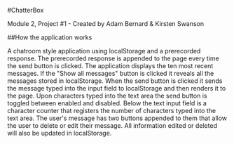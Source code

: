 #ChatterBox

Module 2, Project #1 - Created by Adam Bernard & Kirsten Swanson

##How the application works

A chatroom style application using localStorage and a prerecorded response. The prerecorded response is appended to the page every time the send button is clicked. The application displays the ten most recent messages. If the "Show all messages" button is clicked it reveals all the messages stored in localStorage. When the send button is clicked it sends the message typed into the input field to localStorage and then renders it to the page. Upon characters typed into the text area the send button is toggled between enabled and disabled. Below the text input field is a character counter that registers the number of characters typed into the text area. The user's message has two buttons appended to them that allow the user to delete or edit their message. All information edited or deleted will also be updated in localStorage.
